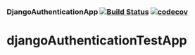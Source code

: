 ### DjangoAuthenticationApp [![Build Status](https://travis-ci.org/CryceTruly/djangoauthenticationapp.svg?branch=project-set-up)](https://travis-ci.org/CryceTruly/djangoauthenticationapp) [![codecov](https://codecov.io/gh/CryceTruly/djangoauthenticationapp/branch/project-set-up/graph/badge.svg)](https://codecov.io/gh/CryceTruly/djangoauthenticationapp)
# djangoAuthenticationTestApp
